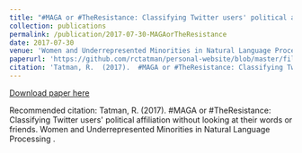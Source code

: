 ```yaml
---
title: "#MAGA or #TheResistance: Classifying Twitter users' political affiliation without looking at their words or friends "
collection: publications
permalink: /publication/2017-07-30-MAGAorTheResistance  
date: 2017-07-30
venue: 'Women and Underrepresented Minorities in Natural Language Processing'
paperurl: 'https://github.com/rctatman/personal-website/blob/master/files/Tatman_2017_MAGAorTheResistance.pdf  '
citation: 'Tatman, R.  (2017).  #MAGA or #TheResistance: Classifying Twitter users&apos; political affiliation without looking at their words or friends.  Women and Underrepresented Minorities in Natural Language Processing .  '
---
```

[Download paper here](https://github.com/rctatman/personal-website/blob/master/files/Tatman_2017_MAGAorTheResistance.pdf  )

Recommended citation: Tatman, R.  (2017).  #MAGA or #TheResistance: Classifying Twitter users' political affiliation without looking at their words or friends.  Women and Underrepresented Minorities in Natural Language Processing .  